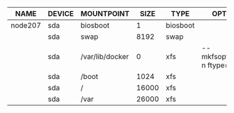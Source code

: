 | NAME | DEVICE | MOUNTPOINT | SIZE | TYPE | OPTIONS |
| ---- | ------ | ---------- | ---- | ---- | ------- |
| node207 | sda | biosboot | 1 | biosboot |  |
|  | sda | swap | 8192 | swap |  |
|  | sda | /var/lib/docker | 0 | xfs | --mkfsoptions="-n ftype=1" |
|  | sda | /boot | 1024 | xfs |  |
|  | sda | / | 16000 | xfs |  |
|  | sda | /var | 26000 | xfs |  |
